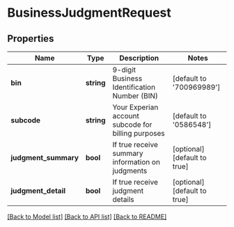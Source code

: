 # BusinessJudgmentRequest

## Properties
Name | Type | Description | Notes
------------ | ------------- | ------------- | -------------
**bin** | **string** | 9-digit Business Identification Number (BIN) | [default to '700969989']
**subcode** | **string** | Your Experian account subcode for billing purposes | [default to '0586548']
**judgment_summary** | **bool** | If true receive summary information on judgments | [optional] [default to true]
**judgment_detail** | **bool** | If true receive judgment details | [optional] [default to true]

[[Back to Model list]](../README.md#documentation-for-models) [[Back to API list]](../README.md#documentation-for-api-endpoints) [[Back to README]](../README.md)


